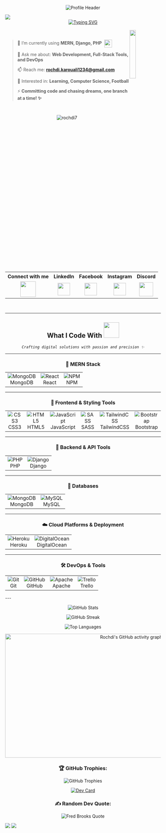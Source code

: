 <p align="center">
  <img src="https://capsule-render.vercel.app/api?type=waving&color=gradient&height=100&section=header&text=Welcome%20to%20My%20Profile!&fontSize=30&fontColor=009dc5" alt="Profile Header" />
</p>


<img src="https://user-images.githubusercontent.com/73097560/115834477-dbab4500-a447-11eb-908a-139a6edaec5c.gif">

<div align="center">
  <a href="https://git.io/typing-svg">
    <img src="https://readme-typing-svg.demolab.com?font=Righteous&size=36&duration=3000&pause=1000&color=009dc5&vCenter=true&width=700&lines=Hello+Geeks+!+%E2%9D%A4;I'm+Rochdi+Karouali👋;A+Software+Engineering+Student;A+Full-Stack+Developer+&#128104;&#8205;&#128187" alt="Typing SVG">
  </a>
</div>




<br>
<img src="https://user-images.githubusercontent.com/74038190/212284087-bbe7e430-757e-4901-90bf-4cd2ce3e1852.gif" width="20%" hight="20%" align="right">
<br>

> 🚀  I’m currently using **MERN, Django, PHP** 
> <img src="https://media.giphy.com/media/eNAsjO55d76Ok/giphy.gif" width="25" height="25" style="vertical-align: middle; margin-left: 5px;">
>
> 💬  Ask me about: **Web Development, Full-Stack Tools, and DevOps**
>
> 📫  Reach me: **rochdi.karouali1234@gmail.com**
>
> 🙂  Interested in: **Learning, Computer Science, Football**
>
> ⚡  **Committing code and chasing dreams, one branch at a time! ✨**


<br>
<p align="center"> <img src="https://komarev.com/ghpvc/?username=rochdi7&label=Profile%20views&color=141439&style=plastic" alt="rochdi7" /> </p>
<br>
<br>

<table align="center">
<tr>
<th>Connect with me</th>
<th>LinkedIn</th>
<th>Facebook</th>
<th>Instagram</th>
<th>Discord</th>
</tr>
<tr align="center">
<td>
<a href="https://www.linkedin.com/in/rochdi-karouali-81a124279/">
<img src="https://media.tenor.com/Ud8Px21wDcYAAAAi/thisisfinland-finland.gif" height="50" width="50">
</a>
</td>
<td>
<a href="https://www.linkedin.com/in/rochdi-karouali-81a124279/">
<img src="https://raw.githubusercontent.com/rahuldkjain/github-profile-readme-generator/master/src/images/icons/Social/linked-in-alt.svg" height="40">
</a>
</td>
<td>
<a href="https://www.facebook.com/profile.php?id=100069384085540">
<img src="https://raw.githubusercontent.com/rahuldkjain/github-profile-readme-generator/master/src/images/icons/Social/facebook.svg" height="40">
</a>
</td>
<td>
<a href="https://www.instagram.com/its_rochdiii/">
<img src="https://raw.githubusercontent.com/rahuldkjain/github-profile-readme-generator/master/src/images/icons/Social/instagram.svg" height="40">
</a>
</td>
<td>
<a href="https://discord.com/users/Outlaw9480">
<img src="https://raw.githubusercontent.com/rahuldkjain/github-profile-readme-generator/master/src/images/icons/Social/discord.svg" height="45">
</a>
</td>
</tr>
</table>
<br>


---
<h2 align="center">
  What I Code With 
  <img src="https://media.giphy.com/media/WUlplcMpOCEmTGBtBW/giphy.gif" width="50"> 
</h2>

<p align="center">
  <code><em>Crafting digital solutions with passion and precision ✨</em></code>
</p>

---

<h3 align="center">🚀 MERN Stack</h3>
<table align="center">
<tr>
  <td align="center">
    <img src="https://img.shields.io/badge/MongoDB-4ea94b?style=for-the-badge&logo=mongodb&logoColor=white" alt="MongoDB"/><br>MongoDB
  </td>
  <td align="center">
    <img src="https://img.shields.io/badge/React-20232a?style=for-the-badge&logo=react&logoColor=61DAFB" alt="React"/><br>React
  </td>
  <td align="center">
    <img src="https://img.shields.io/badge/NPM-CB3837?style=for-the-badge&logo=npm&logoColor=white" alt="NPM"/><br>NPM
  </td>
</tr>
</table>

---

<h3 align="center">🎨 Frontend & Styling Tools</h3>
<table align="center">
<tr>
  <td align="center">
    <img src="https://img.shields.io/badge/CSS3-1572B6?style=for-the-badge&logo=css3&logoColor=white" alt="CSS3"/><br>CSS3
  </td>
  <td align="center">
    <img src="https://img.shields.io/badge/HTML5-E34F26?style=for-the-badge&logo=html5&logoColor=white" alt="HTML5"/><br>HTML5
  </td>
  <td align="center">
    <img src="https://img.shields.io/badge/JavaScript-F7DF1E?style=for-the-badge&logo=javascript&logoColor=black" alt="JavaScript"/><br>JavaScript
  </td>
  <td align="center">
    <img src="https://img.shields.io/badge/SASS-CC6699?style=for-the-badge&logo=sass&logoColor=white" alt="SASS"/><br>SASS
  </td>
  <td align="center">
    <img src="https://img.shields.io/badge/TailwindCSS-38B2AC?style=for-the-badge&logo=tailwind-css&logoColor=white" alt="TailwindCSS"/><br>TailwindCSS
  </td>
  <td align="center">
    <img src="https://img.shields.io/badge/Bootstrap-7952B3?style=for-the-badge&logo=bootstrap&logoColor=white" alt="Bootstrap"/><br>Bootstrap
  </td>
</tr>
</table>

---

<h3 align="center">📡 Backend & API Tools</h3>
<table align="center">
<tr>
  <td align="center">
    <img src="https://img.shields.io/badge/PHP-777BB4?style=for-the-badge&logo=php&logoColor=white" alt="PHP"/><br>PHP
  </td>
  <td align="center">
    <img src="https://img.shields.io/badge/Django-092E20?style=for-the-badge&logo=django&logoColor=white" alt="Django"/><br>Django
  </td>
</tr>
</table>

---

<h3 align="center">💾 Databases</h3>
<table align="center">
<tr>
  <td align="center">
    <img src="https://img.shields.io/badge/MongoDB-4ea94b?style=for-the-badge&logo=mongodb&logoColor=white" alt="MongoDB"/><br>MongoDB
  </td>
  <td align="center">
    <img src="https://img.shields.io/badge/MySQL-4479A1?style=for-the-badge&logo=mysql&logoColor=white" alt="MySQL"/><br>MySQL
  </td>
</tr>
</table>

---

<h3 align="center">☁️ Cloud Platforms & Deployment</h3>
<table align="center">
<tr>
  <td align="center">
    <img src="https://img.shields.io/badge/Heroku-430098?style=for-the-badge&logo=heroku&logoColor=white" alt="Heroku"/><br>Heroku
  </td>
  <td align="center">
    <img src="https://img.shields.io/badge/DigitalOcean-0080FF?style=for-the-badge&logo=digitalocean&logoColor=white" alt="DigitalOcean"/><br>DigitalOcean
  </td>
</tr>
</table>

---

<h3 align="center">🛠️ DevOps & Tools</h3>
<table align="center">
<tr>
  <td align="center">
    <img src="https://img.shields.io/badge/Git-F05033?style=for-the-badge&logo=git&logoColor=white" alt="Git"/><br>Git
  </td>
  <td align="center">
    <img src="https://img.shields.io/badge/GitHub-181717?style=for-the-badge&logo=github&logoColor=white" alt="GitHub"/><br>GitHub
  </td>
  <td align="center">
    <img src="https://img.shields.io/badge/Apache-D42029?style=for-the-badge&logo=apache&logoColor=white" alt="Apache"/><br>Apache
  </td>
  <td align="center">
    <img src="https://img.shields.io/badge/Trello-026AA7?style=for-the-badge&logo=trello&logoColor=white" alt="Trello"/><br>Trello
  </td>
</tr>
</table>
---


<p align="center">
  <img src="https://github-readme-stats.vercel.app/api?username=rochdi7&show_icons=true&bg_color=1a1b27&color=f8d847&line=8e44ad&point=1abc9c" alt="GitHub Stats">
</p>

<p align="center">
  <img src="https://github-readme-streak-stats.herokuapp.com/?user=rochdi7&theme=radical&background=1a1b27&ring=8e44ad&fire=f8d847" alt="GitHub Streak">
</p>

<p align="center">
  <img src="https://github-readme-stats.vercel.app/api/top-langs?username=rochdi7&show_icons=true&bg_color=1a1b27&color=f8d847&layout=compact" alt="Top Languages">
</p>

<p align="center">
  <a href="https://github.com/ashutosh00710/github-readme-activity-graph">
    <img src="https://github-readme-activity-graph.vercel.app/graph?username=rochdi7&bg_color=1a1b27&color=f8d847&line=8e44ad&point=1abc9c&area=true&hide_border=true" width="800" height="400" alt="Rochdi's GitHub activity graph">
  </a>
</p>

<h3 align="center">🏆 GitHub Trophies:</h3>
<p align="center">
  <img src="https://github-profile-trophy.vercel.app/?username=rochdi7&theme=radical&no-frame=true&no-bg=true&margin-w=4" alt="GitHub Trophies">
</p>



<p align="center">
  <a href="https://github.com/rochdi7">
    <img src="https://github-profile-summary-cards.vercel.app/api/cards/profile-details?username=rochdi7&theme=github_dark" alt="Dev Card" />
  </a>
</p>


<h3 align="center">✍️ Random Dev Quote:</h3>
<p align="center">
  <img src="https://quotes-github-readme.vercel.app/api?type=horizontal&theme=radical&quote=What%20one%20programmer%20can%20do%20in%20one%20month,%20two%20programmers%20can%20do%20in%20two%20months.&author=Fred%20Brooks" alt="Fred Brooks Quote" />
</p>



<img src="https://raw.githubusercontent.com/trinib/trinib/82213791fa9ff58d3ca768ddd6de2489ec23ffca/images/footer.svg">
<img src="https://raw.githubusercontent.com/BrunnerLivio/brunnerlivio/master/images/marquee.svg">
